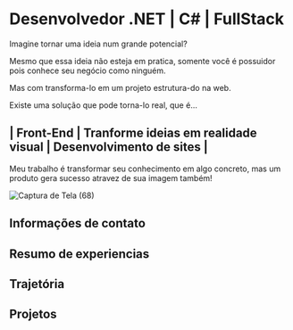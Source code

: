 # Desenvolvedor .NET | C# | FullStack

Imagine tornar uma ideia num grande potencial?

Mesmo que essa ideia não esteja em pratica, somente você é possuidor 
pois conhece seu negócio como ninguém.

Mas com transforma-lo em um projeto estrutura-do na web.

Existe uma solução que pode torna-lo real, que é...

<h2>| Front-End | Tranforme ideias em realidade visual | Desenvolvimento de sites |</h2>

Meu trabalho é transformar seu conhecimento em algo concreto, mas um produto gera sucesso atravez de sua imagem também!

![Captura de Tela (68)](https://github.com/MTarig/MTarig.github.io/assets/88636741/8f2702b9-d1be-4b0e-9ee2-acf05a5a6da8)


<h2>Informações de contato</h2>

<h2>Resumo de experiencias</h2>

<h2>Trajetória</h2>



<h2>Projetos</h2>
